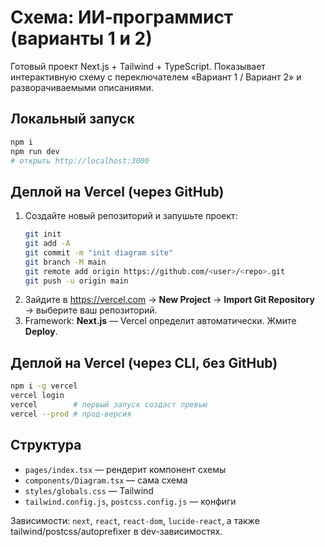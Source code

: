 
# Схема: ИИ‑программист (варианты 1 и 2)

Готовый проект Next.js + Tailwind + TypeScript. Показывает интерактивную схему с переключателем «Вариант 1 / Вариант 2» и разворачиваемыми описаниями.

## Локальный запуск
```bash
npm i
npm run dev
# открыть http://localhost:3000
```

## Деплой на Vercel (через GitHub)
1. Создайте новый репозиторий и запушьте проект:
   ```bash
   git init
   git add -A
   git commit -m "init diagram site"
   git branch -M main
   git remote add origin https://github.com/<user>/<repo>.git
   git push -u origin main
   ```
2. Зайдите в https://vercel.com → **New Project** → **Import Git Repository** → выберите ваш репозиторий.
3. Framework: **Next.js** — Vercel определит автоматически. Жмите **Deploy**.

## Деплой на Vercel (через CLI, без GitHub)
```bash
npm i -g vercel
vercel login
vercel        # первый запуск создаст превью
vercel --prod # прод-версия
```

## Структура
- `pages/index.tsx` — рендерит компонент схемы
- `components/Diagram.tsx` — сама схема
- `styles/globals.css` — Tailwind
- `tailwind.config.js`, `postcss.config.js` — конфиги

Зависимости: `next`, `react`, `react-dom`, `lucide-react`, а также tailwind/postcss/autoprefixer в dev-зависимостях.
